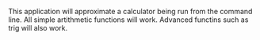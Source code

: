 This application will approximate a calculator being run from the command line. All simple artithmetic functions will work. Advanced functins such as trig will also work.
